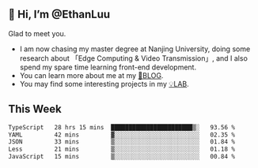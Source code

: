 ## 👋 Hi, I’m @EthanLuu

Glad to meet you.

- I am now chasing my master degree at Nanjing University, doing some research about 「Edge Computing & Video Transmission」, and I also spend my spare time learning front-end development.
- You can learn more about me at my [📝BLOG](https://blog.ethanloo.cn).
- You may find some interesting projects in my [💡LAB](https://lab.ethanloo.cn).

## This Week
<!--START_SECTION:waka-->

```txt
TypeScript   28 hrs 15 mins  ███████████████████████▒░   93.56 %
YAML         42 mins         ▓░░░░░░░░░░░░░░░░░░░░░░░░   02.35 %
JSON         33 mins         ▒░░░░░░░░░░░░░░░░░░░░░░░░   01.84 %
Less         21 mins         ▒░░░░░░░░░░░░░░░░░░░░░░░░   01.18 %
JavaScript   15 mins         ▒░░░░░░░░░░░░░░░░░░░░░░░░   00.84 %
```

<!--END_SECTION:waka-->
